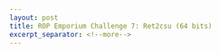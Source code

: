```yaml
---
layout: post
title: ROP Emporium Challenge 7: Ret2csu (64 bits)
excerpt_separator: <!--more-->
---
```



<!--more-->